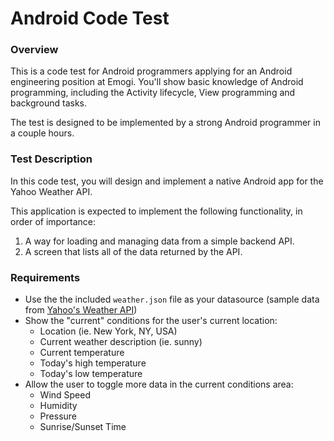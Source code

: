 # Android Code Test

### Overview

This is a code test for Android programmers applying for an Android engineering position at Emogi. You'll show basic knowledge of Android programming, including the Activity lifecycle, View programming and background tasks.

The test is designed to be implemented by a strong Android programmer in a couple hours.

### Test Description

In this code test, you will design and implement a native Android app for the Yahoo Weather API.

This application is expected to implement the following functionality, in order of importance:

1. A way for loading and managing data from a simple backend API.
2. A screen that lists all of the data returned by the API.

### Requirements

+ Use the the included `weather.json` file as your datasource (sample data from [Yahoo's Weather API](https://developer.yahoo.com/weather/))
+ Show the "current" conditions for the user's current location:
  + Location (ie. New York, NY, USA)
  + Current weather description (ie. sunny)
  + Current temperature
  + Today's high temperature
  + Today's low temperature
+ Allow the user to toggle more data in the current conditions area:
    + Wind Speed
    + Humidity
    + Pressure
    + Sunrise/Sunset Time
